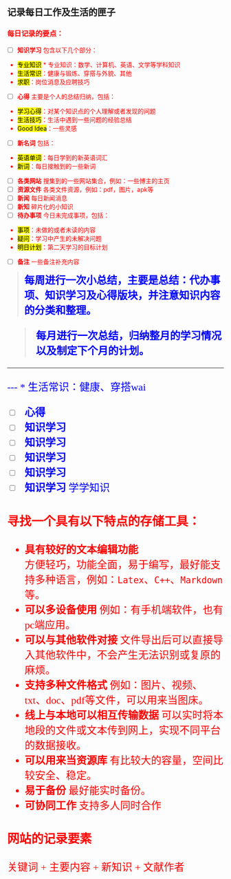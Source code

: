 ## 记录每日工作及生活的匣子
### <font color = red>每日记录的要点：
 - [ ] **知识学习**
包含以下几个部分：
 -  <mark>专业知识</mark> *  专业知识：数学、计算机、英语、文学等学科知识
 -   <mark>生活常识</mark>：健康与锻炼、穿搭与外貌、其他
 - <mark>求职</mark>：岗位消息及应聘技巧
 - [ ] **心得**
主要是个人的总结归纳，包括：
- <mark>学习心得</mark>：对某个知识点的个人理解或者发现的问题
- <mark>生活技巧</mark>：生活中遇到一些问题的经验总结
- <mark>Good Idea</mark>：一些灵感
 - [ ] **新名词**
包括：
- <mark>英语单词</mark>：每日学到的新英语词汇
 - <mark>新词</mark>：每日接触到的一些新词
 - [ ] **各类网站**
 搜集到的一些网站集合，例如：一些博主的主页
 - [ ] **资源文件**
 各类文件资源，例如：pdf，图片，apk等
 - [ ] **新闻**
 每日新闻消息
 - [ ] **新知**
 碎片化的小知识
 - [ ] **待办事项**
 今日未完成事项，包括：
 - <mark>事项</mark>：未做的或者未读的内容
 - <mark>疑问</mark>：学习中产生的未解决问题
 - <mark>明日计划</mark>：第二天学习的目标计划
 - [ ] **备注**
一些备注补充内容

> <font size = 5 face=楷体 color=blue>**每周进行一次小总结，主要是总结：代办事项、知识学习及心得版块，并注意知识内容的分类和整理。**

> <font size = 5 face=楷体 color=blue>**每月进行一次总结，归纳整月的学习情况以及制定下个月的计划。**

---
--- *  生活常识：健康、穿搭wai
- [ ] **心得**
- [ ] **知识学习**
- [ ] **知识学习**
- [ ] **知识学习**
- [ ] **知识学习**
- [ ] **知识学习**
学学知识
 
### <font color = red>寻找一个具有以下特点的存储工具：
* **具有较好的文本编辑功能**  
方便轻巧，功能全面，易于编写，最好能支持多种语言，例如：`Latex`、`C++`、`Markdown`等。
* **可以多设备使用**
例如：有手机端软件，也有pc端应用。
* **可以与其他软件对接**
文件导出后可以直接导入其他软件中，不会产生无法识别或复原的麻烦。
* **支持多种文件格式**
例如：图片、视频、txt、doc、pdf等文件，可以用来当图床。
* **线上与本地可以相互传输数据**
可以实时将本地段的文件或文本传到网上，实现不同平台的数据接收。
* **可以用来当资源库**
有比较大的容量，空间比较安全、稳定。
* **易于备份**
最好能实时备份。
* **可协同工作**
支持多人同时合作

### <font color = red> 网站的记录要素
关键词 + 主要内容 + 新知识 + 文献作者
<!--stackedit_data:
eyJoaXN0b3J5IjpbLTE4MDMwNzI4NjgsMTQwMDEwODgwLDg2MT
EzMjY0NSwtNTQ4OTY5NzE4LC0xNzk2ODE5NzEyXX0=
-->